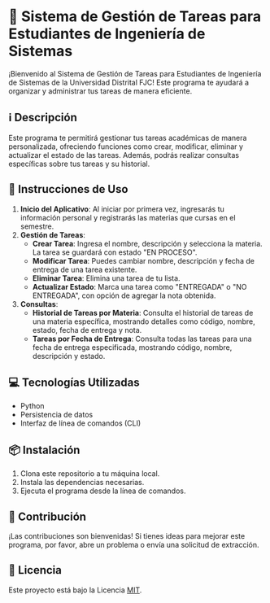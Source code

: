 # 📝 Sistema de Gestión de Tareas para Estudiantes de Ingeniería de Sistemas

¡Bienvenido al Sistema de Gestión de Tareas para Estudiantes de Ingeniería de Sistemas de la Universidad Distrital FJC! Este programa te ayudará a organizar y administrar tus tareas de manera eficiente.

## ℹ️ Descripción

Este programa te permitirá gestionar tus tareas académicas de manera personalizada, ofreciendo funciones como crear, modificar, eliminar y actualizar el estado de las tareas. Además, podrás realizar consultas específicas sobre tus tareas y su historial.

## 🚀 Instrucciones de Uso

1. **Inicio del Aplicativo**: Al iniciar por primera vez, ingresarás tu información personal y registrarás las materias que cursas en el semestre.
2. **Gestión de Tareas**:
   - **Crear Tarea**: Ingresa el nombre, descripción y selecciona la materia. La tarea se guardará con estado "EN PROCESO".
   - **Modificar Tarea**: Puedes cambiar nombre, descripción y fecha de entrega de una tarea existente.
   - **Eliminar Tarea**: Elimina una tarea de tu lista.
   - **Actualizar Estado**: Marca una tarea como "ENTREGADA" o "NO ENTREGADA", con opción de agregar la nota obtenida.
3. **Consultas**:
   - **Historial de Tareas por Materia**: Consulta el historial de tareas de una materia específica, mostrando detalles como código, nombre, estado, fecha de entrega y nota.
   - **Tareas por Fecha de Entrega**: Consulta todas las tareas para una fecha de entrega especificada, mostrando código, nombre, descripción y estado.

## 💻 Tecnologías Utilizadas

- Python
- Persistencia de datos
- Interfaz de línea de comandos (CLI)

## 📦 Instalación

1. Clona este repositorio a tu máquina local.
2. Instala las dependencias necesarias.
3. Ejecuta el programa desde la línea de comandos.

## 📝 Contribución

¡Las contribuciones son bienvenidas! Si tienes ideas para mejorar este programa, por favor, abre un problema o envía una solicitud de extracción.

## 📄 Licencia

Este proyecto está bajo la Licencia [MIT](LICENSE).

